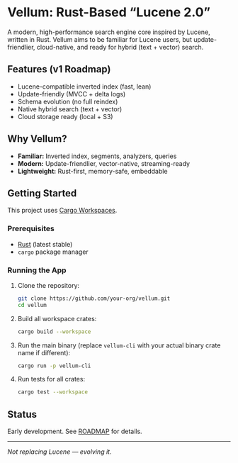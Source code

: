 # Vellum: Rust-Based “Lucene 2.0”

A modern, high-performance search engine core inspired by Lucene, written in Rust. Vellum aims to be familiar for Lucene users, but update-friendlier, cloud-native, and ready for hybrid (text + vector) search.

## Features (v1 Roadmap)

- Lucene-compatible inverted index (fast, lean)
- Update-friendly (MVCC + delta logs)
- Schema evolution (no full reindex)
- Native hybrid search (text + vector)
- Cloud storage ready (local + S3)

## Why Vellum?

- **Familiar:** Inverted index, segments, analyzers, queries
- **Modern:** Update-friendlier, vector-native, streaming-ready
- **Lightweight:** Rust-first, memory-safe, embeddable

## Getting Started

This project uses [Cargo Workspaces](https://doc.rust-lang.org/book/ch14-03-cargo-workspaces.html).

### Prerequisites

- [Rust](https://www.rust-lang.org/tools/install) (latest stable)
- `cargo` package manager

### Running the App

1. Clone the repository:
    ```sh
    git clone https://github.com/your-org/vellum.git
    cd vellum
    ```

2. Build all workspace crates:
    ```sh
    cargo build --workspace
    ```

3. Run the main binary (replace `vellum-cli` with your actual binary crate name if different):
    ```sh
    cargo run -p vellum-cli
    ```

4. Run tests for all crates:
    ```sh
    cargo test --workspace
    ```

## Status

Early development. See [ROADMAP](#) for details.

---
*Not replacing Lucene — evolving it.*

